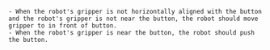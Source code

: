 
    - When the robot's gripper is not horizontally aligned with the button and the robot's gripper is not near the button, the robot should move gripper to in front of button.
    - When the robot's gripper is near the button, the robot should push the button.